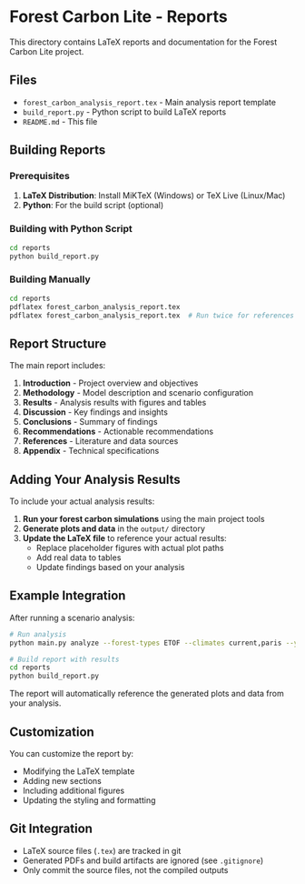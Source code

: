 # Forest Carbon Lite - Reports

This directory contains LaTeX reports and documentation for the Forest Carbon Lite project.

## Files

- `forest_carbon_analysis_report.tex` - Main analysis report template
- `build_report.py` - Python script to build LaTeX reports
- `README.md` - This file

## Building Reports

### Prerequisites

1. **LaTeX Distribution**: Install MiKTeX (Windows) or TeX Live (Linux/Mac)
2. **Python**: For the build script (optional)

### Building with Python Script

```bash
cd reports
python build_report.py
```

### Building Manually

```bash
cd reports
pdflatex forest_carbon_analysis_report.tex
pdflatex forest_carbon_analysis_report.tex  # Run twice for references
```

## Report Structure

The main report includes:

1. **Introduction** - Project overview and objectives
2. **Methodology** - Model description and scenario configuration
3. **Results** - Analysis results with figures and tables
4. **Discussion** - Key findings and insights
5. **Conclusions** - Summary of findings
6. **Recommendations** - Actionable recommendations
7. **References** - Literature and data sources
8. **Appendix** - Technical specifications

## Adding Your Analysis Results

To include your actual analysis results:

1. **Run your forest carbon simulations** using the main project tools
2. **Generate plots and data** in the `output/` directory
3. **Update the LaTeX file** to reference your actual results:
   - Replace placeholder figures with actual plot paths
   - Add real data to tables
   - Update findings based on your analysis

## Example Integration

After running a scenario analysis:

```bash
# Run analysis
python main.py analyze --forest-types ETOF --climates current,paris --years 25

# Build report with results
cd reports
python build_report.py
```

The report will automatically reference the generated plots and data from your analysis.

## Customization

You can customize the report by:

- Modifying the LaTeX template
- Adding new sections
- Including additional figures
- Updating the styling and formatting

## Git Integration

- LaTeX source files (`.tex`) are tracked in git
- Generated PDFs and build artifacts are ignored (see `.gitignore`)
- Only commit the source files, not the compiled outputs
